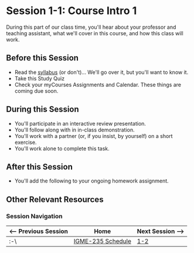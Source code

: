 # Session 1-1: Course Intro 1

During this part of our class time, you'll hear about your professor and teaching assistant, what we'll cover in this course, and how this class will work.

## Before this Session

- Read the [syllabus](../syllabus.md) (or don't)... We'll go over it, but you'll want to know it.
- Take this Study Quiz
- Check your myCourses Assignments and Calendar.  These things are coming due soon.

## During this Session
- You'll participate in an interactive review presentation.
- You'll follow along with in in-class demonstration.
- You'll work with a partner (or, if you insist, by yourself) on a short exercise.
- You'll work alone to complete this task.

## After this Session
- You'll add the following to your ongoing homework assignment.

## Other Relevant Resources

### Session Navigation

| <-- Previous Session |               Home                  | Next Session --> |
| -------------------- | ------------------------------------| ---------------- |
|   :-\                | [IGME-235 Schedule](../schedule.md) |   [1-2](1-2.md)  |
